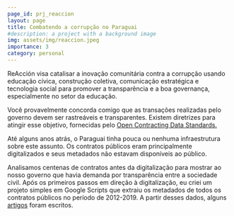 ```yaml
---
page_id: prj_reaccion
layout: page
title: Combatendo a corrupção no Paraguai
#description: a project with a background image
img: assets/img/reaccion.jpeg
importance: 3
category: personal
---
```


ReAcción visa catalisar a inovação comunitária contra a corrupção usando educação cívica, construção coletiva, comunicação estratégica e tecnologia social para promover a transparência e a boa governança, especialmente no setor da educação.

Você provavelmente concorda comigo que as transações realizadas pelo governo devem ser rastreáveis e transparentes. Existem diretrizes para atingir esse objetivo, fornecidas pelo
<a href="https://standard.open-contracting.org/latest/en/"> Open Contracting Data Standards.</a>

Até alguns anos atrás, o Paraguai tinha pouca ou nenhuma infraestrutura sobre este assunto. Os contratos públicos eram principalmente digitalizados e seus metadados não estavam disponíveis ao público.

Analisamos centenas de contratos antes da digitalização para mostrar ao nosso governo que havia demanda por transparência entre a sociedade civil.
Após os primeiros passos em direção à digitalização, eu criei um projeto simples em Google Scripts que extraiu os metadados de todos os contratos públicos no período de 2012-2019. A partir desses dados, alguns <a href="https://reaccion.org.py/publicaciones/#investigaciones"> artigos</a> foram escritos.
